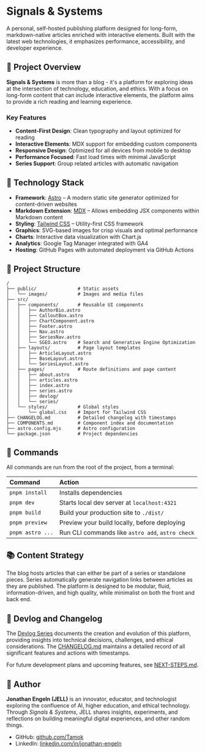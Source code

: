 # Signals & Systems

A personal, self-hosted publishing platform designed for long-form, markdown-native articles enriched with interactive elements. Built with the latest web technologies, it emphasizes performance, accessibility, and developer experience.

## 📝 Project Overview

**Signals & Systems** is more than a blog - it's a platform for exploring ideas at the intersection of technology, education, and ethics. With a focus on long-form content that can include interactive elements, the platform aims to provide a rich reading and learning experience.

### Key Features

- **Content-First Design**: Clean typography and layout optimized for reading
- **Interactive Elements**: MDX support for embedding custom components
- **Responsive Design**: Optimized for all devices from mobile to desktop
- **Performance Focused**: Fast load times with minimal JavaScript
- **Series Support**: Group related articles with automatic navigation

## 🚀 Technology Stack

- **Framework**: [Astro](https://astro.build/) – A modern static site generator optimized for content-driven websites
- **Markdown Extension**: [MDX](https://mdxjs.com/) – Allows embedding JSX components within Markdown content
- **Styling**: [Tailwind CSS](https://tailwindcss.com/) – Utility-first CSS framework
- **Graphics**: SVG-based images for crisp visuals and optimal performance
- **Charts**: Interactive data visualization with Chart.js
- **Analytics**: Google Tag Manager integrated with GA4
- **Hosting**: GitHub Pages with automated deployment via GitHub Actions

## 🧱 Project Structure

```
/
├── public/               # Static assets
│   └── images/           # Images and media files
├── src/
│   ├── components/       # Reusable UI components
│   │   ├── AuthorBio.astro
│   │   ├── CalloutBox.astro
│   │   ├── ChartComponent.astro
│   │   ├── Footer.astro
│   │   ├── Nav.astro
│   │   ├── SeriesNav.astro
│   │   └── SGEO.astro    # Search and Generative Engine Optimization
│   ├── layouts/          # Page layout templates
│   │   ├── ArticleLayout.astro
│   │   ├── BaseLayout.astro
│   │   └── SeriesLayout.astro
│   ├── pages/            # Route definitions and page content
│   │   ├── about.astro
│   │   ├── articles.astro
│   │   ├── index.astro
│   │   ├── series.astro
│   │   ├── devlog/
│   │   └── series/
│   └── styles/           # Global styles
│       └── global.css    # Import for Tailwind CSS
├── CHANGELOG.md          # Detailed changelog with timestamps
├── COMPONENTS.md         # Component index and documentation
├── astro.config.mjs      # Astro configuration
└── package.json          # Project dependencies
```

## 🧞 Commands

All commands are run from the root of the project, from a terminal:

| Command                   | Action                                           |
| :------------------------ | :----------------------------------------------- |
| `pnpm install`            | Installs dependencies                            |
| `pnpm dev`                | Starts local dev server at `localhost:4321`      |
| `pnpm build`              | Build your production site to `./dist/`          |
| `pnpm preview`            | Preview your build locally, before deploying     |
| `pnpm astro ...`          | Run CLI commands like `astro add`, `astro check` |

## 📚 Content Strategy

The blog hosts articles that can either be part of a series or standalone pieces. Series automatically generate navigation links between articles as they are published. The platform is designed to be modular, fluid, information-driven, and high quality, while minimalist on both the front and back end.

## 📝 Devlog and Changelog

The [Devlog Series](/series/devlog) documents the creation and evolution of this platform, providing insights into technical decisions, challenges, and ethical considerations. The [CHANGELOG.md](./CHANGELOG.md) maintains a detailed record of all significant features and actions with timestamps. 

For future development plans and upcoming features, see [NEXT-STEPS.md](./NEXT-STEPS.md).

## 👤 Author

**Jonathan Engeln (JELL)** is an innovator, educator, and technologist exploring the confluence of AI, higher education, and ethical technology. Through _Signals & Systems_, JELL shares insights, experiments, and reflections on building meaningful digital experiences, and other random things.

- GitHub: [github.com/Tamok](https://github.com/Tamok)
- LinkedIn: [linkedin.com/in/jonathan-engeln](https://www.linkedin.com/in/jonathan-engeln/)
